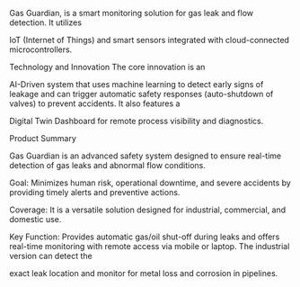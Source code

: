 Gas Guardian, is a smart monitoring solution for gas leak and flow detection. It utilizes 

IoT (Internet of Things) and smart sensors integrated with cloud-connected microcontrollers.

Technology and Innovation
The core innovation is an 

AI-Driven system that uses machine learning to detect early signs of leakage and can trigger automatic safety responses (auto-shutdown of valves) to prevent accidents. It also features a 



Digital Twin Dashboard for remote process visibility and diagnostics.

Product Summary

Gas Guardian is an advanced safety system designed to ensure real-time detection of gas leaks and abnormal flow conditions.


Goal: Minimizes human risk, operational downtime, and severe accidents by providing timely alerts and preventive actions.



Coverage: It is a versatile solution designed for industrial, commercial, and domestic use.



Key Function: Provides automatic gas/oil shut-off during leaks and offers real-time monitoring with remote access via mobile or laptop. The industrial version can detect the 




exact leak location and monitor for metal loss and corrosion in pipelines.
